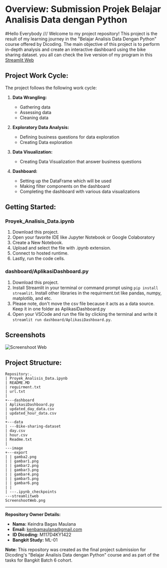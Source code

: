 # Overview: Submission Projek Belajar Analisis Data dengan Python 

#Hello Everybody ///
Welcome to my project repository! This project is the result of my learning journey in the "Belajar Analisis Data Dengan Python" course offered by Dicoding. The main objective of this project is to perform in-depth analysis and create an interactive dashboard using the bike sharing dataset. you all can check the live version of my program in this [Streamlit Web](https://dicoding-submission-dataanalytic1-keindra.streamlit.app/)

## Project Work Cycle:

The project follows the following work cycle:

1. **Data Wrangling:**
   - Gathering data
   - Assessing data
   - Cleaning data

2. **Exploratory Data Analysis:**
   - Defining business questions for data exploration
   - Creating Data exploration

3. **Data Visualization:**
   - Creating Data Visualization that answer business questions

4. **Dashboard:**
   - Setting up the DataFrame which will be used
   - Making filter components on the dashboard
   - Completing the dashboard with various data visualizations

## Getting Started:

### Proyek_Analisis_Data.ipynb
1. Download this project.
2. Open your favorite IDE like Jupyter Notebook or Google Colaboratory 
3. Create a New Notebook.
4. Upload and select the file with .ipynb extension.
5. Connect to hosted runtime.
6. Lastly, run the code cells.

### dashboard/AplikasiDashboard.py
1. Download this project.
2. Install Streamlit in your terminal or command prompt using `pip install streamlit`. Install other libraries in the requirment.txt like pandas, numpy, matplotlib, and etc.
3. Please note, don't move the csv file because it acts as a data source. Keep it in one folder as AplikasiDashboard.py
4. Open your VSCode and run the file by clicking the terminal and write it ` streamlit run dashboard/AplikasiDashboard.py`.

## Screenshots

![Screenshoot Web]("SubmissionDicodingBelajarAnalisisDatadenganPython\image\streamlitweb\ScreenshootWeb.png?raw=true")

## Project Structure:
```
Repository:.
| Proyek_Analisis_Data.ipynb
| README.MD
| requirment.txt
| url.txt
|
+---dashboard
| AplikasiDashboard.py
| updated_day_data.csv
| updated_hour_data.csv
|
+---data
| ---Bike-sharing-dataset
| day.csv
| hour.csv
| Readme.txt
|
---image
+---export
| | gamba2.png
| | gambar1.png
| | gambar2.png
| | gambar3.png
| | gambar4.png
| | gambar5.png
| | gambar6.png
| |
| ---.ipynb_checkpoints
---streamlitweb
ScreenshootWeb.png
```


---

**Repository Owner Details:**
- **Nama:** Keindra Bagas Maulana
- **Email:** kenbamaulana@gmail.com
- **ID Dicoding:** M117D4KY1422
- **Bangkit Study:** ML-01

**Note:** This repository was created as the final project submission for Dicoding's "Belajar Analisis Data dengan Python" course and as part of the tasks for Bangkit Batch 6 cohort.
